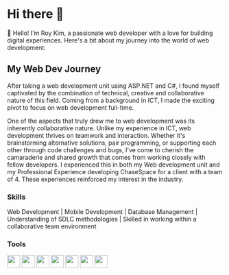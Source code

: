 # Hi there 👋

👋 Hello! I'm Roy Kim, a passionate web developer with a love for building digital experiences. Here's a bit about my journey into the world of web development:

## My Web Dev Journey
After taking a web development unit using ASP.NET and C#, I found myself captivated by the combination of technical, creative and collaborative nature of this field. Coming from a background in ICT, I made the exciting pivot to focus on web development full-time.

One of the aspects that truly drew me to web development was its inherently collaborative nature. Unlike my experience in ICT, web development thrives on teamwork and interaction. Whether it's brainstorming alternative solutions, pair programming, or supporting each other through code challenges and bugs, I've come to cherish the camaraderie and shared growth that comes from working closely with fellow developers. I experienced this in both my Web development unit and my Professional Experience developing ChaseSpace for a client with a team of 4. These experiences reinforced my interest in the industry.

### Skills
Web Development | Mobile Development | Database Management | Understanding of SDLC methodologies | Skilled in working within a collaborative team environment

### Tools
<img src="https://github.com/rkdemy/rkdemy/assets/77885140/6efc7fc6-4ed5-4ec6-a910-d38c3500119b" width="30" height="30">
<img src="https://github.com/rkdemy/rkdemy/assets/77885140/24a86553-71f1-4d34-916a-af3d036125d4" width="30" height="30">
<img src="https://github.com/rkdemy/rkdemy/assets/77885140/c9700f21-e6d2-4684-99c8-77503f05b2c2" height="30">
<img src="https://github.com/rkdemy/rkdemy/assets/77885140/b7467295-da31-4562-a98b-a8177f160025" width="30" height="30">
<img src="https://github.com/rkdemy/rkdemy/assets/77885140/0634f83e-3d1b-4ffb-99ab-347c91e53dcd" width="30" height="30">
<img src="https://github.com/rkdemy/rkdemy/assets/77885140/4e714bba-4525-4a12-bf76-1e2a3fe6ea5c" width="30" height="30">
<img src="https://github.com/rkdemy/rkdemy/assets/77885140/f5d07d72-f7cd-4572-a608-0a8442371365" width="30" height="30">
